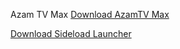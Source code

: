 Azam TV Max
<a href="path/to/file" download>Download AzamTV Max</a>

<a href="path/to/file" download>Download Sideload Launcher</a>
